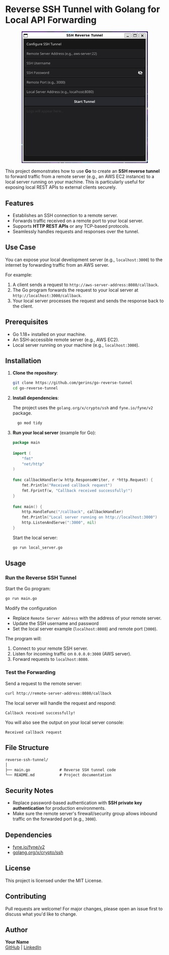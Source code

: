 
# Reverse SSH Tunnel with Golang for Local API Forwarding
<div align="center">
    <img src="demo.png" alt="My Image" width="400">
</div>


This project demonstrates how to use **Go** to create an **SSH reverse tunnel** to forward traffic from a remote server (e.g., an AWS EC2 instance) to a local server running on your machine. This is particularly useful for exposing local REST APIs to external clients securely.


## Features

- Establishes an SSH connection to a remote server.
- Forwards traffic received on a remote port to your local server.
- Supports **HTTP REST APIs** or any TCP-based protocols.
- Seamlessly handles requests and responses over the tunnel.


## Use Case

You can expose your local development server (e.g., `localhost:3000`) to the internet by forwarding traffic from an AWS server.

For example:

1. A client sends a request to `http://aws-server-address:8080/callback`.
2. The Go program forwards the request to your local server at `http://localhost:3000/callback`.
3. Your local server processes the request and sends the response back to the client.


## Prerequisites

- Go 1.18+ installed on your machine.
- An SSH-accessible remote server (e.g., AWS EC2).
- Local server running on your machine (e.g., `localhost:3000`).


## Installation

1. **Clone the repository**:

   ```bash
   git clone https://github.com/gerins/go-reverse-tunnel
   cd go-reverse-tunnel
   ```

2. **Install dependencies**:

   The project uses the `golang.org/x/crypto/ssh` and `fyne.io/fyne/v2` package.

   ```bash
     go mod tidy
   ```

3. **Run your local server** (example for Go):

   ```go
   package main

   import (
       "fmt"
       "net/http"
   )

   func callbackHandler(w http.ResponseWriter, r *http.Request) {
       fmt.Println("Received callback request")
       fmt.Fprintf(w, "Callback received successfully!")
   }

   func main() {
       http.HandleFunc("/callback", callbackHandler)
       fmt.Println("Local server running on http://localhost:3000")
       http.ListenAndServe(":3000", nil)
   }
   ```

   Start the local server:

   ```bash
   go run local_server.go
   ```


## Usage


### Run the Reverse SSH Tunnel

Start the Go program:

```bash
go run main.go
```

Modify the configuration

- Replace `Remote Server Address` with the address of your remote server.
- Update the SSH username and password
- Set the local server example (`localhost:8080`) and remote port (`3000`).


The program will:

1. Connect to your remote SSH server.
2. Listen for incoming traffic on `0.0.0.0:3000` (AWS server).
3. Forward requests to `localhost:8080`.


### Test the Forwarding

Send a request to the remote server:

```bash
curl http://remote-server-address:8080/callback
```

The local server will handle the request and respond:

```
Callback received successfully!
```

You will also see the output on your local server console:

```
Received callback request
```


## File Structure

```
reverse-ssh-tunnel/
│
├── main.go             # Reverse SSH tunnel code
└── README.md           # Project documentation
```



## Security Notes

- Replace password-based authentication with **SSH private key authentication** for production environments.
- Make sure the remote server's firewall/security group allows inbound traffic on the forwarded port (e.g., `3000`).



## Dependencies

- [fyne.io/fyne/v2](https://github.com/fyne-io/fyne)
- [golang.org/x/crypto/ssh](https://pkg.go.dev/golang.org/x/crypto/ssh)


## License

This project is licensed under the MIT License.


## Contributing

Pull requests are welcome! For major changes, please open an issue first to discuss what you'd like to change.


## Author

**Your Name**  
[GitHub](https://github.com/gerins) | [LinkedIn](#)
